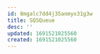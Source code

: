```yaml
---
id: 8mgalc7dd4j35anmyx31g3w
title: SQSQueue
desc: ''
updated: 1691521025560
created: 1691521025560
---
```

